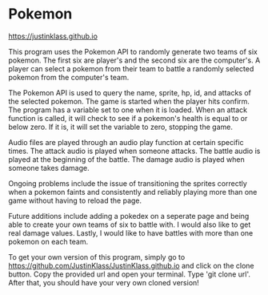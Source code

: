 # Pokemon

https://justinklass.github.io

This program uses the Pokemon API to randomly generate two teams of six pokemon. The first six
are player's and the second six are the computer's. A player can select a pokemon from their team to battle a randomly selected pokemon from the computer's team.

The Pokemon API is used to query the name, sprite, hp, id, and attacks of the selected pokemon. The game is started when the player hits confirm. The program has a variable set to one when it is loaded. When an attack function is called, it will check to see if a pokemon's health is equal to or below zero. If it is, it will set the variable to zero, stopping the game.

Audio files are played through an audio play function at certain specific times. The attack audio is played when someone attacks. The battle audio is played at the beginning of the battle. The damage audio is played when someone takes damage.

Ongoing problems include the issue of transitioning the sprites correctly when a pokemon faints and consistently and reliably playing more than one game without having to reload the page.

Future additions include adding a pokedex on a seperate page and being able to create your own teams of six to battle with. I would also like to get real damage values. Lastly, I would like to have battles with more than one pokemon on each team.

To get your own version of this program, simply go to https://github.com/JustinKlass/JustinKlass.github.io and click on the clone button. Copy the provided url and open your terminal. Type 'git clone url'. After that, you should have your very own cloned version!


